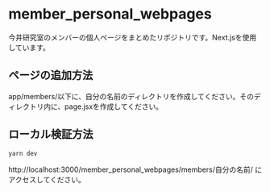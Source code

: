 # member_personal_webpages
今井研究室のメンバーの個人ページをまとめたリポジトリです。Next.jsを使用しています。

## ページの追加方法
app/members/以下に、自分の名前のディレクトリを作成してください。そのディレクトリ内に、page.jsxを作成してください。

## ローカル検証方法
```bash
yarn dev
```
http://localhost:3000/member_personal_webpages/members/自分の名前/ にアクセスしてください。
